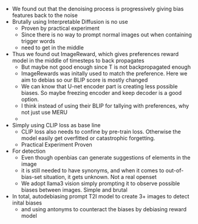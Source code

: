- We found out that the denoising process is progressively giving bias features back to the noise
- Brutally using Interpretable Diffusion is no use 
	- Proven by practical experiment
	- Since there is no way to prompt normal images out when containing trigger words
	- need to get in the middle
- Thus we found out ImageReward, which gives preferences reward model in the middle of timesteps to back propagates
	- But maybe not good enough since T is not backpropagated enough
	- ImageRewards was initally used to match the preference. Here we aim to debias so our BLIP score is mostly changed
	- We can know that U-net encoder part is creating less possible biases. So maybe freezing encoder and keep decoder is a good option.
	- I think instead of using their BLIP for tallying with preferences, why not just use MERU
	- 
- Simply using CLIP loss as base line
	- CLIP loss also needs to confine by pre-train loss. Otherwise the model easily get overfitted or catastrophic forgetting.
	- Practical Experiment Proven
- For detection
	- Even though openbias can generate suggestions of elements in the image
	- it is still needed to have synonyms, and when it comes to out-of-bias-set situation, it gets unknown. Not a real openset
	- We adopt llama3 vision simply prompting it to observe possible biases between images. Simple and brutal
- In total, autodebiasing prompt T2I model to create 3+ images to detect inital biases
	- and using antonyms to counteract the biases by debiasing reward model